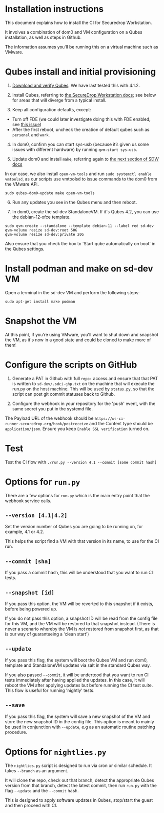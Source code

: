 # Installation instructions

This document explains how to install the CI for Securedrop Workstation.

It involves a combination of dom0 and VM configuration on a Qubes installation, as well as steps in
Github.

The information assumes you'll be running this on a virtual machine such as VMware.

# Qubes install and initial provisioning

1. [Download and verify Qubes](https://workstation.securedrop.org/en/stable/admin/install.html#download-and-verify-qubes-os). We have last tested this with 4.1.2.

2. Install Qubes, referring to
   [the SecureDrop Workstation docs](https://workstation.securedrop.org/en/stable/admin/install.html#install-qubes-os-estimated-wait-time-30-45-minutes);
   see below for areas that will diverge from a typical install.

3. Keep all configuration defaults, except:

- Turn off FDE (we could later investigate doing this with FDE enabled, see
  [this issue](https://github.com/freedomofpress/securedrop/issues/816))
- After the first reboot, uncheck the creation of default qubes such as
  `personal` and `work`.

4. In dom0, confirm you can start sys-usb (because it’s given us some issues with different
hardware) by running `qvm-start sys-usb`.

5. Update dom0 and install `make`, referring again to
[the next section of SDW docs](https://workstation.securedrop.org/en/stable/admin/install.html#apply-dom0-updates-estimated-wait-time-15-30-minutes)

In our case, we also install `open-vm-tools` and run `sudo systemctl enable vmtoolsd`,
as our scripts use vmtoolsd to issue commands to the dom0 from the VMware API.

```
sudo qubes-dom0-update make open-vm-tools
```

6. Run any updates you see in the Qubes menu and then reboot.

7. In dom0, create the sd-dev StandaloneVM. If it's Qubes 4.2, you can use the debian-12-xfce template.

```
sudo qvm-create --standalone --template debian-11 --label red sd-dev
qvm-volume resize sd-dev:root 50G
qvm-volume resize sd-dev:private 20G
```

Also ensure that you check the box to 'Start qube automatically on boot' in the Qubes settings.

# Install podman and make on sd-dev VM

Open a terminal in the sd-dev VM and perform the following steps:

```
sudo apt-get install make podman
```

# Snapshot the VM

At this point, if you're using VMware, you'll want to shut down and snapshot the VM, as it's now
in a good state and could be cloned to make more of them!

# Configure the scripts on GitHub

1. Generate a PAT in Github with full `repo:` access and ensure that that PAT is written to 
   `sd-dev/.sdci-ghp.txt` on the machine that will execute the run.py on the host machine.
   This will be used by `status.py`, so that the script can post git commit statuses back to Github.

2. Configure the webhook in your repository for the 'push' event, with the same secret you put in
   the systemd file.

The Payload URL of the webhook should be `https://ws-ci-runner.securedrop.org/hook/postreceive` and
the Content type should be `application/json`. Ensure you keep `Enable SSL verification` turned on.

# Test

Test the CI flow with `./run.py --version 4.1 --commit [some commit hash]`


# Options for `run.py`

There are a few options for `run.py` which is the main entry point that the webhook service calls.

## `--version [4.1|4.2]`

Set the version number of Qubes you are going to be running on, for example, 4.1 or 4.2.

This helps the script find a VM with that version in its name, to use for the CI run.

## `--commit [sha]`

If you pass a commit hash, this will be understood that you want to run CI tests.

## `--snapshot [id]`

If you pass this option, the VM will be reverted to this snapshot if it exists, before being
powered up.

If you do not pass this option, a snapshot ID will be read from the config file for this
VM, and the VM will be restored to that snapshot instead. (There is never a scenario whereby
the VM is *not* restored from snapshot first, as that is our way of guaranteeing a 'clean
start')
 
## `--update`

If you pass this flag, the system will boot the Qubes VM and run dom0, template and StandaloneVM
updates via salt in the standard Qubes way.

If you also passed `--commit`, it will be undertood that you want to run CI tests immediately
after having applied the updates. In this case, it will reboot the VM after applying updates
but before running the CI test suite. This flow is useful for running 'nightly' tests.

## `--save`

If you pass this flag, the system will save a new snapshot of the VM and store the new snapshot
ID in the config file. This option is meant to mainly be used in conjunction with `--update`,
e.g as an automatic routine patching procedure.


# Options for `nightlies.py`

The `nightlies.py` script is designed to run via cron or similar schedule. It takes `--branch` as
an argument.

It will clone the repo, check out that branch, detect the appropriate Qubes version from that
branch, detect the latest commit, then run `run.py` with the flag `--update` and the `--commit`
hash.

This is designed to apply software updates in Qubes, stop/start the guest and then proceed with
CI.
